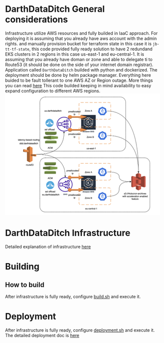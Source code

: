 # DarthDataDitch General considerations
Infrastructure utilize AWS resources and fully builded in IaaC approach. For deploying it is assuming that you already have aws account with the admin rights. and manually provision bucket for terraform state in this case it is `jb-tt-tf-state`, this code provided fully ready solution to have 2 redundand EKS clusters in 2 regions in this case us-east-1 and eu-central-1. It is assuming that you already have doman or zone and able to delegate ti to Route53 (it should be done on the side of your internet domain registrar). Application called `DarthDataDitch` builded with python and dockerized. The deployment should be done by helm package manager. Everything here buided to be fault tollerant to one AWS AZ or Region outage. More things you can read [here](https://docs.google.com/document/d/1_5W-mnQ0Ws0bq8gDrwcKPqiczHOUIyRVEaWobPW_bQk/edit) This code builded keeping in mind availability to easy expand configuration to different AWS regions.
![Prinipal solution design diagram](ddd.png)

# DarthDataDitch Infrastructure
Detailed explanation of infrastructure [here](terraform/README.md)

# Building
## How to build
After infrastructure is fully ready, configure [build.sh](build.sh) and execute it.

# Deployment
After infrastructure is fully ready, configure [deployment.sh](helm/deployment.sh) and execute it. The detailed deployment doc is [here](helm/README.md) 

